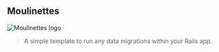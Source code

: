 ## Moulinettes

![Moulinettes logo](https://github.com/[grinta]/[moulinettes]/blob/[main]/logo.png?raw=true)

> A simple template to run any data migrations within your Rails app.
